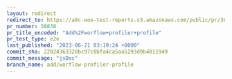 ```yaml
---
layout: redirect
redirect_to: https://a8c-woo-test-reports.s3.amazonaws.com/public/pr/38838/e2e/index.html
pr_number: 38838
pr_title_encoded: "Add%2Fworflow+profiler+profile"
pr_test_type: e2e
last_published: "2023-06-21 03:19:24 +0000"
commit_sha: 22024363320bc97c8bfa4ca5aa5293d9b4011949
commit_message: "jsDoc"
branch_name: add/worflow-profiler-profile
---
```

